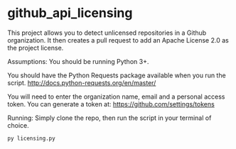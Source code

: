 # github_api_licensing
This project allows you to detect unlicensed repositories in a Github organization. It then creates a pull request to add an Apache License 2.0 as the project license. 


Assumptions:
You should be running Python 3+.

You should have the Python Requests package available when you run the script. http://docs.python-requests.org/en/master/ 

You will need to enter the organization name, email and a personal access token. You can generate a token at: https://github.com/settings/tokens 

Running:
Simply clone the repo, then run the script in your terminal of choice. 
```
py licensing.py
```



